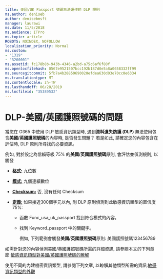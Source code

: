 ```yaml
---
title: 美國/UK Passport 號碼無法運作的 DLP 規則
ms.author: deniseb
author: denisebmsft
manager: laurawi
ms.date: 11/5/2018
ms.audience: ITPro
ms.topic: article
ROBOTS: NOINDEX, NOFOLLOW
localization_priority: Normal
ms.custom:
- "1319"
- "3200001"
ms.assetid: fc178b8b-943b-4346-a2bd-a75c6af6f80f
ms.openlocfilehash: 0567e9521507bcc192b187d0e5a8a0658332ff99
ms.sourcegitcommit: 5fb7a4b28859690020efdea630d03e70cc0e6334
ms.translationtype: MT
ms.contentlocale: zh-TW
ms.lasthandoff: 06/28/2019
ms.locfileid: "35389532"
---
```

# <a name="problems-with-dlp---usuk-passport-numbers"></a>DLP-美國/英國護照號碼的問題

當您在 O365 中使用 DLP 敏感資訊類型時, 遇到**資料遺失防護 (DLP)** 無法使用包含**美國/英國護照號碼**的內容時, 是否發生問題？ 若是如此, 請確定您的內容包含在評估時, DLP 原則所尋找的必要資訊。
  
例如, 對於設定為信賴等級 75% 的**美國/英國護照號碼**原則, 會評估並偵測規則, 以觸發
  
- **[格式:](https://docs.microsoft.com/office365/securitycompliance/what-the-sensitive-information-types-look-for#format-77)** 九位數

- **[模式:](https://docs.microsoft.com/office365/securitycompliance/what-the-sensitive-information-types-look-for#pattern-77)** 九個連續數位

- **[Checksum:](https://docs.microsoft.com/office365/securitycompliance/what-the-sensitive-information-types-look-for#checksum-76)** 否, 沒有任何 Checksum

- **[定義:](https://docs.microsoft.com/office365/securitycompliance/what-the-sensitive-information-types-look-for#definition-77)** 如果接近300個字元以內, 則 DLP 原則偵測到此敏感資訊類型的置信度 75%:

  - 函數 Func_usa_uk_passport 找到符合模式的內容。

  - 找到 Keyword_passport 中的關鍵字。

    例如, 下列範例會觸發**美國/英國護照號碼**原則: 美國護照號碼123456789

如需針對您的內容偵測美國/英國護照號碼所需的詳細資訊, 請參閱本文的下列章節:[敏感資訊類型對美國/英國護照號碼的瞭解](https://docs.microsoft.com/office365/securitycompliance/what-the-sensitive-information-types-look-for#us--uk-passport-number)
  
使用不同的內建機密資訊類型, 請參閱下列文章, 以瞭解其他類型所需的資訊:[敏感資訊類型的外觀](https://docs.microsoft.com/office365/securitycompliance/what-the-sensitive-information-types-look-for)
  